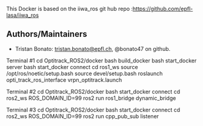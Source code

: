 This Docker is based on the iiwa_ros git hub repo :https://github.com/epfl-lasa/iiwa_ros

## Authors/Maintainers
- Tristan Bonato: tristan.bonato@epfl.ch, @bonato47 on github.



Terminal #1
cd Optitrack_ROS2/docker
bash build_docker 
bash start_docker server
bash start_docker connect
cd ros1_ws
source /opt/ros/noetic/setup.bash
source devel/setup.bash
roslaunch opti_track_ros_interface vrpn_optitrack.launch 

Terminal #2
cd Optitrack_ROS2/docker
bash start_docker connect
cd ros2_ws
ROS_DOMAIN_ID=99 ros2 run ros1_bridge dynamic_bridge

Terminal #3
cd Optitrack_ROS2/docker
bash start_docker connect
cd ros2_ws
ROS_DOMAIN_ID=99 ros2 run cpp_pub_sub listener
